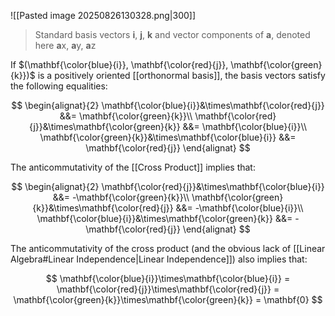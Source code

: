  ![[Pasted image 20250826130328.png|300]]
> Standard basis vectors **i**, **j**, **k** and vector components of **a**, denoted here **a**x, **a**y, **a**z

If $(\mathbf{\color{blue}{i}}, \mathbf{\color{red}{j}}, \mathbf{\color{green}{k}})$ is a positively oriented [[orthonormal basis]], the basis vectors satisfy the following equalities:

$$
\begin{alignat}{2}
  \mathbf{\color{blue}{i}}&\times\mathbf{\color{red}{j}} &&= \mathbf{\color{green}{k}}\\
  \mathbf{\color{red}{j}}&\times\mathbf{\color{green}{k}} &&= \mathbf{\color{blue}{i}}\\
  \mathbf{\color{green}{k}}&\times\mathbf{\color{blue}{i}} &&= \mathbf{\color{red}{j}}
\end{alignat}
$$

The anticommutativity of the [[Cross Product]] implies that:

$$
\begin{alignat}{2}
  \mathbf{\color{red}{j}}&\times\mathbf{\color{blue}{i}} &&= -\mathbf{\color{green}{k}}\\
  \mathbf{\color{green}{k}}&\times\mathbf{\color{red}{j}} &&= -\mathbf{\color{blue}{i}}\\
  \mathbf{\color{blue}{i}}&\times\mathbf{\color{green}{k}} &&= -\mathbf{\color{red}{j}}
\end{alignat}
$$

The anticommutativity of the cross product (and the obvious lack of [[Linear Algebra#Linear Independence|Linear Independence]]) also implies that:

$$
\mathbf{\color{blue}{i}}\times\mathbf{\color{blue}{i}} = \mathbf{\color{red}{j}}\times\mathbf{\color{red}{j}} = \mathbf{\color{green}{k}}\times\mathbf{\color{green}{k}} = \mathbf{0}
$$  
